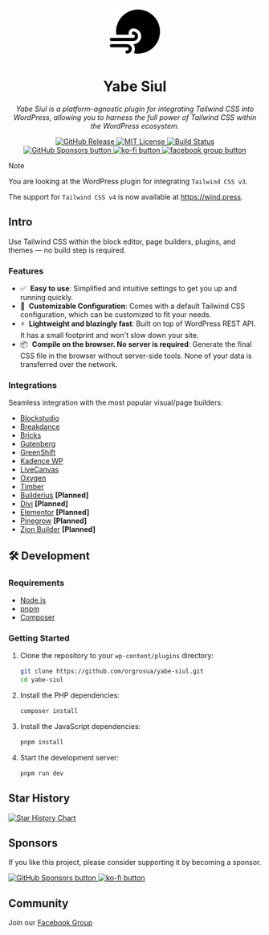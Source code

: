 <p align="center">
  <img src="https://github.com/orgrosua/yabe-siul/raw/main/siul.svg" alt="Yabe Siul Logo" width="100">
</p>

<h1 align="center">Yabe Siul</h1>

<p align="center">
  <i>Yabe Siul is a platform-agnostic plugin for integrating Tailwind CSS into WordPress, allowing you to harness the full power of Tailwind CSS within the WordPress ecosystem.</i>
</p>

<p align="center">
  <a href="https://github.com/orgrosua/yabe-siul/tags">
    <picture>
    <img src="https://img.shields.io/github/v/tag/orgrosua/yabe-siul.svg" alt="GitHub Release" />
    </picture>
  </a>
  <a href="https://github.com/orgrosua/yabe-siul/blob/master/LICENSE">
    <picture>
    <img src="https://img.shields.io/github/license/orgrosua/yabe-siul.svg" alt="MIT License" />
    </picture>
  </a>
  <a href="https://github.com/orgrosua/yabe-siul/actions">
    <picture>
    <img src="https://img.shields.io/github/actions/workflow/status/orgrosua/yabe-siul/deploy-pro.yaml" alt="Build Status" />
    </picture>
  </a>
  <br />
  <a aria-label="GitHub Sponsors" href="https://github.com/sponsors/suabahasa">
    <picture>
      <img alt="GitHub Sponsors button" src="https://img.shields.io/github/sponsors/suabahasa?logo=github">
    </picture>
  </a>
  <a aria-label="Support me on Ko-fi" href="https://ko-fi.com/Q5Q75XSF7">
    <picture>
      <img alt="ko-fi button" src="https://img.shields.io/badge/Buy_me_a_Coffee-ff5e5b?logo=ko-fi&label=Ko-fi">
    </picture>
  </a>
  <a aria-label="Join Our Facebook community" href="https://www.facebook.com/groups/1142662969627943">
    <picture>
      <img alt="facebook group button" src="https://img.shields.io/badge/Join_us-0866ff?logo=facebook&label=Community">
    </picture>
  </a>
</p>

> [!NOTE]
>
> You are looking at the WordPress plugin for integrating `Tailwind CSS v3`.
>
> The support for `Tailwind CSS v4` is now available at https://wind.press.


## Intro

Use Tailwind CSS within the block editor, page builders, plugins, and themes — no build step is required.

### Features

- ✅&nbsp; **Easy to use**: Simplified and intuitive settings to get you up and running quickly.
- 🥰&nbsp; **Customizable Configuration**: Comes with a default Tailwind CSS configuration, which can be customized to fit your needs.
- ⚡️&nbsp; **Lightweight and blazingly fast**: Built on top of WordPress REST API. It has a small footprint and won't slow down your site.
- 📦&nbsp; **Compile on the browser. No server is required**: Generate the final CSS file in the browser without server-side tools. None of your data is transferred over the network.

### Integrations

Seamless integration with the most popular visual/page builders:

* [Blockstudio](https://blockstudio.dev/?ref=7)
* [Breakdance](https://breakdance.com/ref/165/)
* [Bricks](https://bricksbuilder.io/)
* [Gutenberg](https://wordpress.org/gutenberg)
* [GreenShift](https://greenshiftwp.com/)
* [Kadence WP](https://kadencewp.com)
* [LiveCanvas](https://livecanvas.com/)
* [Oxygen](https://oxygenbuilder.com/)
* [Timber](https://upstatement.com/timber/)
* [Builderius](https://builderius.io/?referral=afdfca82c8) **[Planned]**
* [Divi](https://www.elegantthemes.com/affiliates/idevaffiliate.php?id=47622) **[Planned]**
* [Elementor](https://be.elementor.com/visit/?bta=209150&brand=elementor) **[Planned]**
* [Pinegrow](https://pinegrow.com/wordpress) **[Planned]**
* [Zion Builder](https://zionbuilder.io/) **[Planned]**

## 🛠 Development

### Requirements

- [Node.js](https://nodejs.org/)
- [pnpm](https://pnpm.io)
- [Composer](https://getcomposer.org/)

### Getting Started

1. Clone the repository to your `wp-content/plugins` directory:

    ```bash
    git clone https://github.com/orgrosua/yabe-siul.git
    cd yabe-siul
    ```
2. Install the PHP dependencies:

    ```bash
    composer install
    ```

3. Install the JavaScript dependencies:

    ```bash
    pnpm install
    ```


4. Start the development server:

    ```bash
    pnpm run dev
    ```

## Star History

<a href="https://star-history.com/#orgrosua/yabe-siul"><img src="https://api.star-history.com/svg?repos=orgrosua/yabe-siul&type=Date" alt="Star History Chart" width="600" /></a>


## Sponsors

If you like this project, please consider supporting it by becoming a sponsor.

<a aria-label="GitHub Sponsors" href="https://github.com/sponsors/suabahasa">
    <picture>
        <img alt="GitHub Sponsors button" src="https://img.shields.io/github/sponsors/suabahasa?logo=github">
    </picture>
</a>

<a aria-label="Support me on Ko-fi" href="https://ko-fi.com/Q5Q75XSF7">
    <picture>
        <img alt="ko-fi button" src="https://img.shields.io/badge/Buy_me_a_Coffee-ff5e5b?logo=ko-fi&label=Ko-fi">
    </picture>
</a>

## Community

Join our [Facebook Group](https://www.facebook.com/groups/1142662969627943)
